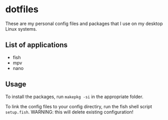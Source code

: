 # dotfiles

These are my personal config files and packages that I use on my desktop Linux systems.

## List of applications

- fish
- mpv
- nano

## Usage

To install the packages, run `makepkg -si` in the appropriate folder.

To link the config files to your config directiry, run the fish shell script `setup.fish`. WARNING: this will delete existing configuration!
